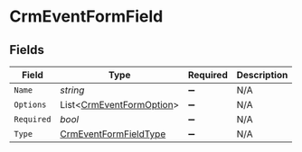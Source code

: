 # CrmEventFormField


## Fields

| Field                                                                     | Type                                                                      | Required                                                                  | Description                                                               |
| ------------------------------------------------------------------------- | ------------------------------------------------------------------------- | ------------------------------------------------------------------------- | ------------------------------------------------------------------------- |
| `Name`                                                                    | *string*                                                                  | :heavy_minus_sign:                                                        | N/A                                                                       |
| `Options`                                                                 | List<[CrmEventFormOption](../../Models/Components/CrmEventFormOption.md)> | :heavy_minus_sign:                                                        | N/A                                                                       |
| `Required`                                                                | *bool*                                                                    | :heavy_minus_sign:                                                        | N/A                                                                       |
| `Type`                                                                    | [CrmEventFormFieldType](../../Models/Components/CrmEventFormFieldType.md) | :heavy_minus_sign:                                                        | N/A                                                                       |